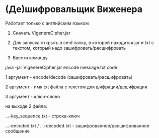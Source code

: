 # (Де)шифровальщик Виженера

Pаботает только с английским языком


1. Скачать VigenereCipher.jar
2. Для запуска открыть в cmd папку, в которой находится jar и txt с текстом, который надо зашифровать/расшифровать

3. Ввести команду

java -jar VigenereCipher.jar encode message.txt code

1 аргумент - encode/decode (зашифровать/расшифровать)

2 аргумент - имя txt файла с текстом для шифрации/дешифрации

3 аргумент - ключ-слово

на выходе 2 файла:

...-key_sequence.txt - строка-ключ

...-encoded.txt / ...-decoded.txt - зашифрованное/расшифрованное сообщение
